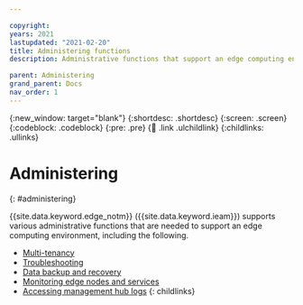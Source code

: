 ```yaml
---

copyright:
years: 2021
lastupdated: "2021-02-20"
title: Administering functions
description: Administrative functions that support an edge computing environment.

parent: Administering
grand_parent: Docs
nav_order: 1
---
```


{:new_window: target="blank"}
{:shortdesc: .shortdesc}
{:screen: .screen}
{:codeblock: .codeblock}
{:pre: .pre}
{:child: .link .ulchildlink}
{:childlinks: .ullinks}

# Administering
{: #administering}

{{site.data.keyword.edge_notm}} ({{site.data.keyword.ieam}}) supports various administrative functions that are needed to support an edge computing environment, including the following.

* [Multi-tenancy](multi_tenancy.md)
* [Troubleshooting](troubleshooting.md)
* [Data backup and recovery](backup_recovery.md)
* [Monitoring edge nodes and services](monitoring.md)
* [Accessing management hub logs](accessing_logs.md)
{: childlinks}
